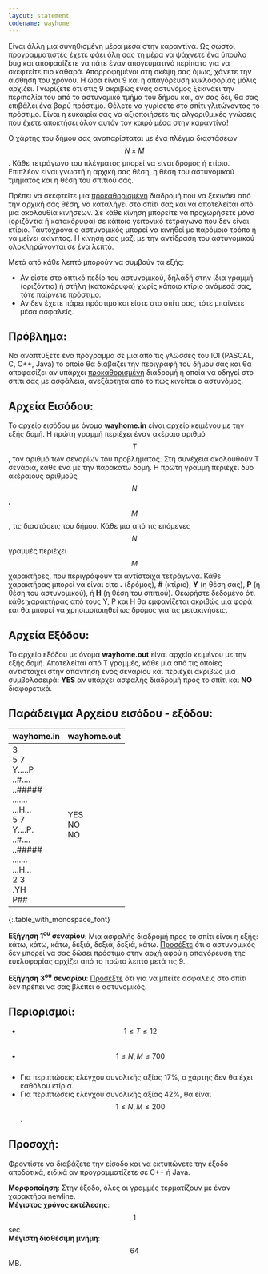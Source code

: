 ```yaml
---
layout: statement
codename: wayhome
---
```


Είναι άλλη μια συνηθισμένη μέρα μέσα στην καραντίνα. Ως σωστοί προγραμματιστές έχετε φάει όλη σας τη μέρα να ψάχνετε ένα ύπουλο bug και αποφασίζετε να πάτε έναν απογευματινό περίπατο για να σκεφτείτε πιο καθαρά. 
Απορροφημένοι στη σκέψη σας όμως, χάνετε την αίσθηση του χρόνου. Η ώρα είναι 9 και η απαγόρευση κυκλοφορίας μόλις αρχίζει. 
Γνωρίζετε ότι στις 9 ακριβώς ένας αστυνόμος ξεκινάει την περιπολία του από το αστυνομικό τμήμα του δήμου και, αν σας δει, θα σας επιβάλει ένα βαρύ πρόστιμο. Θέλετε να γυρίσετε στο σπίτι γλιτώνοντας το πρόστιμο. 
Είναι η ευκαιρία σας να αξιοποιήσετε τις αλγοριθμικές γνώσεις που έχετε αποκτήσει όλον αυτόν τον καιρό μέσα στην καραντίνα!

Ο χάρτης του δήμου σας αναπαρίσταται με ένα πλέγμα διαστάσεων $$N \times M$$. Κάθε τετράγωνο του πλέγματος μπορεί να είναι δρόμος ή κτίριο.
Επιπλέον είναι γνωστή η αρχική σας θέση, η θέση του αστυνομικού τμήματος και η θέση του σπιτιού σας.

Πρέπει να σκεφτείτε μια <u>προκαθορισμένη</u> διαδρομή που να ξεκινάει από την αρχική σας θέση, να καταλήγει στο σπίτι σας και να αποτελείται από μια ακολουθία κινήσεων. 
Σε κάθε κίνηση μπορείτε να προχωρήσετε μόνο (οριζόντια ή κατακόρυφα) σε κάποιο γειτονικό τετράγωνο που δεν είναι κτίριο. 
Ταυτόχρονα ο αστυνομικός μπορεί να κινηθεί με παρόμοιο τρόπο ή να μείνει ακίνητος. Η κίνησή σας μαζί με την αντίδραση του αστυνομικού ολοκληρώνονται σε ένα λεπτό.

Μετά από κάθε λεπτό μπορούν να συμβούν τα εξής:
* Αν είστε στο οπτικό πεδίο του αστυνομικού, δηλαδή στην ίδια γραμμή (οριζόντια) ή στήλη (κατακόρυφα) χωρίς κάποιο κτίριο ανάμεσά σας, τότε παίρνετε πρόστιμο.
* Αν δεν έχετε πάρει πρόστιμο και είστε στο σπίτι σας, τότε μπαίνετε μέσα ασφαλείς.

## Πρόβλημα:

Να αναπτύξετε ένα πρόγραμμα σε μια από τις γλώσσες του IOI (PASCAL, C, C++, Java) το οποίο θα διαβάζει την περιγραφή του δήμου σας και θα αποφασίζει αν υπάρχει <u>προκαθορισμένη</u> διαδρομή η οποία να οδηγεί στο σπίτι σας με ασφάλεια, ανεξάρτητα από το πως κινείται ο αστυνόμος.

## Αρχεία Εισόδου:

Το αρχείο εισόδου με όνομα **wayhome.in** είναι αρχείο κειμένου με την εξής δομή. Η πρώτη γραμμή περιέχει έναν ακέραιο αριθμό $$T$$, τον αριθμό των σεναρίων του προβλήματος. Στη συνέχεια ακολουθούν T σενάρια, κάθε ένα με την παρακάτω δομή.
Η πρώτη γραμμή περιέχει δύο ακέραιους αριθμούς $$N$$, $$M$$, τις διαστάσεις του δήμου. Κάθε μια από τις επόμενες $$N$$ γραμμές περιέχει $$M$$ χαρακτήρες, που περιγράφουν τα αντίστοιχα τετράγωνα. 
Κάθε χαρακτήρας μπορεί να είναι είτε <b>.</b> (δρόμος), <b>#</b> (κτίριο), <b>Y</b> (η θέση σας), <b>P</b> (η θέση του αστυνομικού), ή <b>H</b> (η θέση του σπιτιού).
Θεωρήστε δεδομένο ότι κάθε χαρακτήρας από τους Y, P και H θα εμφανίζεται ακριβώς μια φορά και θα μπορεί να χρησιμοποιηθεί ως δρόμος για τις μετακινήσεις.

## Αρχεία Εξόδου:

Το αρχείο εξόδου με όνομα **wayhome.out** είναι αρχείο κειμένου με την εξής δομή. Αποτελείται από Τ γραμμές, κάθε μια από τις οποίες αντιστοιχεί στην απάντηση ενός σεναρίου και περιέχει ακριβώς μια συμβολοσειρά: <b>YES</b> αν υπάρχει ασφαλής διαδρομή προς το σπίτι και <b>NO</b> διαφορετικά.


## Παράδειγμα Αρχείου εισόδου - εξόδου:

| **wayhome.in**      | **wayhome.out** |
| :--- | :--- |
| 3<br>5 7<br>Y\.\.\.\.\.P<br>\.\.#\.\.\.\.<br>\.\.#####<br>\.\.\.\.\.\.\.<br>\.\.\.H\.\.\.<br>5 7<br>Y\.\.\.\.P\.<br>\.\.#\.\.\.\.<br>\.\.#####<br>\.\.\.\.\.\.\.<br>\.\.\.H\.\.\.<br>2 3<br>\.YH<br>P## | YES<br>NO<br>NO |
{:.table_with_monospace_font}

**Εξήγηση 1<sup>ου</sup> σεναρίου**: Μια ασφαλής διαδρομή προς το σπίτι είναι η εξής: κάτω, κάτω, κάτω, δεξιά, δεξιά, δεξιά, κάτω. <u>Προσέξτε</u> ότι ο αστυνομικός δεν μπορεί να σας δώσει πρόστιμο στην αρχή αφού η απαγόρευση της κυκλοφορίας αρχίζει από το πρώτο λεπτό μετά τις 9.

**Εξήγηση 3<sup>ου</sup> σεναρίου**: <u>Προσέξτε</u> ότι για να μπείτε ασφαλείς στο σπίτι δεν πρέπει να σας βλέπει ο αστυνομικός.


## Περιορισμοί:

 * $$1 \leq T \leq 12$$<br>
 * $$1 \leq N, M \leq 700$$<br>
 * Για περιπτώσεις ελέγχου συνολικής αξίας 17%, ο χάρτης δεν θα έχει καθόλου κτίρια.<br>
 * Για περιπτώσεις ελέγχου συνολικής αξίας 42%, θα είναι $$1 \leq N, Μ \leq 200$$.<br>
 
## Προσοχή:

Φροντίστε να διαβάζετε την είσοδο και να εκτυπώνετε την έξοδο αποδοτικά, ειδικά αν προγραμματίζετε σε C++ ή Java.

**Μορφοποίηση**: Στην έξοδο, όλες οι γραμμές τερματίζουν με έναν χαρακτήρα newline.<br>
**Μέγιστος χρόνος εκτέλεσης**: $$1$$ sec.<br>
**Μέγιστη διαθέσιμη μνήμη**: $$64$$ MB.<br>
